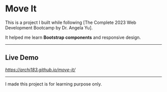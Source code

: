 # Move It

This is a project I built while following [The Complete 2023 Web Development Bootcamp by Dr. Angela Yu].

It helped me learn **Bootstrap components** and responsive design.

---

## Live Demo
*https://archi183.github.io/move-it/*

---

I made this project is for learning purpose only.
